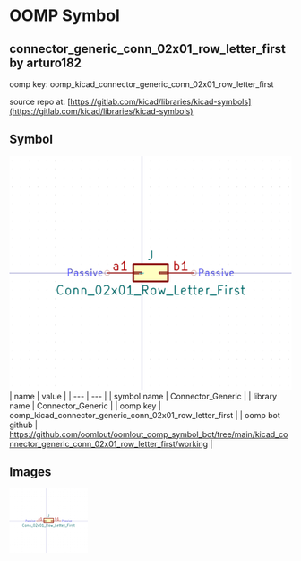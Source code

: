 # OOMP Symbol  
## connector_generic_conn_02x01_row_letter_first  by arturo182  
  
oomp key: oomp_kicad_connector_generic_conn_02x01_row_letter_first  
  
source repo at: [https://gitlab.com/kicad/libraries/kicad-symbols](https://gitlab.com/kicad/libraries/kicad-symbols)  
## Symbol  
  
[![working.png](working_600.png)](working.png)  
| name | value | 
| --- | --- | 
| symbol name | Connector_Generic | 
| library name | Connector_Generic | 
| oomp key | oomp_kicad_connector_generic_conn_02x01_row_letter_first | 
| oomp bot github | https://github.com/oomlout/oomlout_oomp_symbol_bot/tree/main/kicad_connector_generic_conn_02x01_row_letter_first/working | 
## Images  
  
[![working.png](working_140.png)](working.png)  
